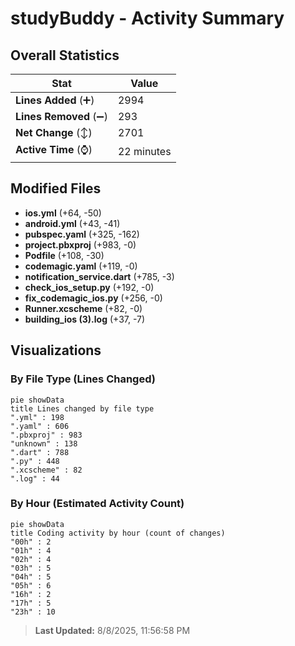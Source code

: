 # studyBuddy - Activity Summary 

## Overall Statistics

| Stat                   | Value                                                             |
| ---------------------- | ----------------------------------------------------------------- |
| **Lines Added** (➕)   | 2994                                          |
| **Lines Removed** (➖) | 293                                        |
| **Net Change** (↕)    | 2701                |
| **Active Time** (⌚)   | 22 minutes |


## Modified Files
- **ios.yml** (+64, -50)
- **android.yml** (+43, -41)
- **pubspec.yaml** (+325, -162)
- **project.pbxproj** (+983, -0)
- **Podfile** (+108, -30)
- **codemagic.yaml** (+119, -0)
- **notification_service.dart** (+785, -3)
- **check_ios_setup.py** (+192, -0)
- **fix_codemagic_ios.py** (+256, -0)
- **Runner.xcscheme** (+82, -0)
- **building_ios (3).log** (+37, -7)

## Visualizations

### By File Type (Lines Changed)

```mermaid
pie showData
title Lines changed by file type
".yml" : 198
".yaml" : 606
".pbxproj" : 983
"unknown" : 138
".dart" : 788
".py" : 448
".xcscheme" : 82
".log" : 44
```

### By Hour (Estimated Activity Count)

```mermaid
pie showData
title Coding activity by hour (count of changes)
"00h" : 2
"01h" : 4
"02h" : 4
"03h" : 5
"04h" : 5
"05h" : 6
"16h" : 2
"17h" : 5
"23h" : 10
```


> **Last Updated:** 8/8/2025, 11:56:58 PM